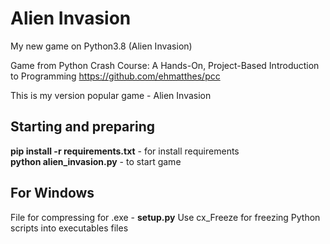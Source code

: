 # Alien Invasion
My new game on Python3.8 (Alien Invasion)

Game from Python Crash Course: A Hands-On, Project-Based Introduction to Programming
https://github.com/ehmatthes/pcc

This is my version popular game - Alien Invasion

## Starting and preparing
**pip install -r requirements.txt** - for install requirements <br>
**python alien_invasion.py** - to start game

## For Windows
File for compressing for .exe - **setup.py**
Use cx_Freeze for freezing Python scripts into executables files
